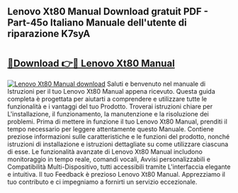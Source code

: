 ## Lenovo Xt80 Manual Download gratuit PDF - Part-45o Italiano Manuale dell'utente di riparazione K7syA

# <h2><a href="http://dfesc8p.blite.top/?on=Lenovo+Xt80+Manual">🔗Download 👉🔴 Lenovo Xt80 Manual</a></h2>

[![Lenovo Xt80 Manual download](https://i.imgur.com/lujVjoI.png)](http://dfesc8p.blite.top/?on=Lenovo+Xt80+Manual)
Saluti e benvenuto nel manuale di Istruzioni per il tuo Lenovo Xt80 Manual appena ricevuto. Questa guida completa è progettata per aiutarti a comprendere e utilizzare tutte le funzionalità e i vantaggi del tuo Prodotto. Troverai istruzioni chiare per L'installazione, il funzionamento, la manutenzione e la risoluzione dei problemi. Prima di mettere in funzione il tuo Lenovo Xt80 Manual, prenditi il tempo necessario per leggere attentamente questo Manuale. Contiene preziose informazioni sulle caratteristiche e le funzioni del prodotto, nonché istruzioni di installazione e istruzioni dettagliate su come utilizzare ciascuna di esse. Le funzionalità avanzate di Lenovo Xt80 Manual includono monitoraggio in tempo reale, comandi vocali, Avvisi personalizzabili e Compatibilità Multi-Dispositivo, tutti accessibili tramite L'interfaccia elegante e intuitiva. Il tuo Feedback è prezioso Lenovo Xt80 Manual. Apprezziamo il tuo contributo e ci impegniamo a fornirti un servizio eccezionale.
